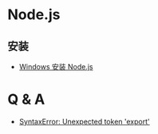# Node.js

## 安装

- [Windows 安装 Node.js](./20250415-windows-install-nodejs.md)

# Q & A

- [SyntaxError: Unexpected token 'export'](20231011-SyntaxError-Unexpected-token-export)